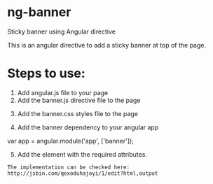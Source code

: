 ng-banner
=========

Sticky banner using Angular directive

This is an angular directive to add a sticky banner at top of the page.

Steps to use:
============

1. Add angular.js file to your page
2. Add the banner.js directive file to the page
  
  <script type="text/javascript" src="banner.js"></script>

3. Add the banner.css styles file to the page

  <link rel="stylesheet" type="text/css" href="banner.css">  

4. Add the banner dependency to your angular app

  var app = angular.module('app', ['banner']);

5. Add the <sticky-banner> element with the required attributes. 

  <div ng-app="app">
		<sticky-banner text="Awesome sticky banner 1" background="blue" size="30"></sticky-banner>
		<sticky-banner text="Awesome sticky banner 2" background="#b7d84b" size="35"></sticky-banner>
		<sticky-banner text="Awesome sticky banner 3" background="#44accf" size="35"></sticky-banner>
		<sticky-banner text="Awesome sticky banner 3" background="#ee3e64" size="35"></sticky-banner>
	</div>
	
	The implementation can be checked here: http://jsbin.com/qexoduhajoyi/1/edit?html,output
